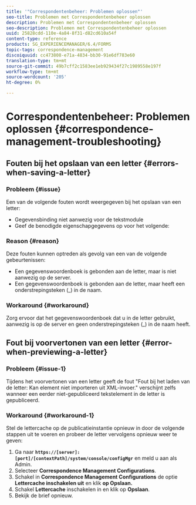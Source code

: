 ```yaml
---
title: '"Correspondentenbeheer: Problemen oplossen"'
seo-title: Problemen met Correspondentenbeheer oplossen
description: Problemen met Correspondentenbeheer oplossen
seo-description: Problemen met Correspondentenbeheer oplossen
uuid: 25828cdd-110e-4a84-8f31-d82cd610a54f
content-type: reference
products: SG_EXPERIENCEMANAGER/6.4/FORMS
topic-tags: correspondence-management
discoiquuid: cc473808-e71a-4834-bb30-91e6df783e60
translation-type: tm+mt
source-git-commit: 49b7cff2c1583ee1eb929434f27c1989558e197f
workflow-type: tm+mt
source-wordcount: '205'
ht-degree: 0%

---
```



# Correspondentenbeheer: Problemen oplossen {#correspondence-management-troubleshooting}

## Fouten bij het opslaan van een letter {#errors-when-saving-a-letter}

### Probleem {#issue}

Een van de volgende fouten wordt weergegeven bij het opslaan van een letter:

* Gegevensbinding niet aanwezig voor de tekstmodule
* Geef de benodigde eigenschapgegevens op voor het volgende:

### Reason {#reason}

Deze fouten kunnen optreden als gevolg van een van de volgende gebeurtenissen:

* Een gegevenswoordenboek is gebonden aan de letter, maar is niet aanwezig op de server.
* Een gegevenswoordenboek is gebonden aan de letter, maar heeft een onderstrepingsteken (_) in de naam.

### Workaround {#workaround}

Zorg ervoor dat het gegevenswoordenboek dat u in de letter gebruikt, aanwezig is op de server en geen onderstrepingsteken (_) in de naam heeft.

## Fout bij voorvertonen van een letter {#error-when-previewing-a-letter}

### Probleem {#issue-1}

Tijdens het voorvertonen van een letter geeft de fout &quot;Fout bij het laden van de letter: Kan element niet importeren uit XML-invoer.&quot; verschijnt zelfs wanneer een eerder niet-gepubliceerd tekstelement in de letter is gepubliceerd.

### Workaround {#workaround-1}

Stel de lettercache op de publicatieinstantie opnieuw in door de volgende stappen uit te voeren en probeer de letter vervolgens opnieuw weer te geven:

1. Ga naar **`https://[server]:[port]/[contextPath]/system/console/configMgr`** en meld u aan als Admin.
1. Selecteer **Correspondence Management Configurations**.
1. Schakel in **Correspondence Management Configurations** de optie **Lettercache inschakelen uit** en klik **op Opslaan.**
1. Schakel **Lettercache** inschakelen in en klik op **Opslaan**.
1. Bekijk de brief opnieuw.

